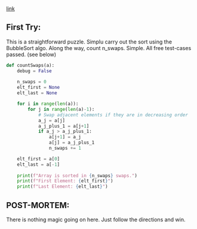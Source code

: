 [link](https://www.hackerrank.com/challenges/ctci-bubble-sort/problem?h_l=interview&playlist_slugs%5B%5D=interview-preparation-kit&playlist_slugs%5B%5D=sorting)


## First Try:
This is a straightforward puzzle.  Simplu carry out the sort using the BubbleSort algo.  Along the way, count n_swaps.  Simple. All free test-cases passed. (see below)

```python
def countSwaps(a):
    debug = False
    
    n_swaps = 0
    elt_first = None
    elt_last = None

    for i in range(len(a)):
        for j in range(len(a)-1):
            # Swap adjacent elements if they are in decreasing order
            a_j = a[j]
            a_j_plus_1 = a[j+1]
            if a_j > a_j_plus_1:
                a[j+1] = a_j
                a[j] = a_j_plus_1
                n_swaps += 1

    elt_first = a[0]
    elt_last = a[-1]
    
    print(f"Array is sorted in {n_swaps} swaps.")
    print(f"First Element: {elt_first}")
    print(f"Last Element: {elt_last}")
```

## POST-MORTEM:

There is nothing magic going on here.  Just follow the directions and win.
